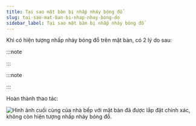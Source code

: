 ```yaml
---
title: Tại sao mặt bàn bị nhấp nháy bóng đổ
slug: tai-sao-mat-ban-bi-nhap-nhay-bong-do
sidebar_label: Tại sao mặt bàn bị nhấp nháy bóng đổ
---
```


Khi có hiện tượng nhấp nháy bóng đổ trên mặt bàn, có 2 lý do sau:

:::note





:::

:::note



















:::

Hoàn thành thao tác:

![Hình ảnh cuối cùng của nhà bếp với mặt bàn đã được lắp đặt chính xác, không còn hiện tượng nhấp nháy bóng đổ.](https://storage.googleapis.com/jegavn_kb/images/afa948be-7b5f-476b-9e38-123f4ebe187e.png)